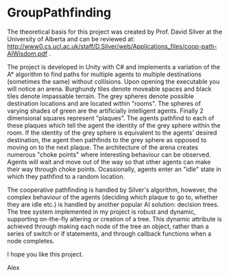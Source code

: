 # GroupPathfinding

The theoretical basis for this project was created by Prof. David Silver at the University of Alberta and can be reviewed at: 
http://www0.cs.ucl.ac.uk/staff/D.Silver/web/Applications_files/coop-path-AIWisdom.pdf .

The project is developed in Unity with C# and implements a variation of the A* algorithm to find paths for multiple agents to multiple destinations (sometimes the same)
without collisions. Upon opening the executable you will notice an arena. Burghundy tiles denote moveable spaces and black tiles denote impassable terrain.
The grey spheres denote possible destination locations and are located within "rooms". The spheres of varying shades of green are the artificially intelligent agents. 
Finally 2 dimensional squares represent "plaques". The agents pathfind to each of these plaques which tell the agent the identity of the grey sphere within the room.
If the identity of the grey sphere is equivalent to the agents' desired destination, the agent then pathfinds to the grey sphere as opposed to moving on to the next plaque.
The architecture of the arena creates numerous "choke points" where interesting behaviour can be observed. Agents will wait and move out of the way so that other agents
can make their way through choke points. Ocassionally, agents enter an "idle" state in which they pathfind to a random location.

The cooperative pathfinding is handled by Silver's algorithm, however, the complex behaviour of the agents (deciding which plaque to go to, whether they are idle etc.)
is handled by another popular AI solution: decision trees. The tree system implemented in my project is robust and dynamic, supporting on-the-fly altering or creation
of a tree. This dynamic attribute is achieved through making each node of the tree an object, rather than a series of switch or if statements, and through callback
functions when a node completes.

I hope you like this project.

Alex